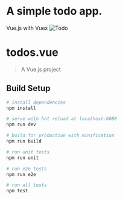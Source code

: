 # A simple todo app.

Vue.js with Vuex
![Todo](http://imgur.com/TvWMZzi.png)

# todos.vue

> A Vue.js project

## Build Setup

``` bash
# install dependencies
npm install

# serve with hot reload at localhost:8080
npm run dev

# build for production with minification
npm run build

# run unit tests
npm run unit

# run e2e tests
npm run e2e

# run all tests
npm test
```
